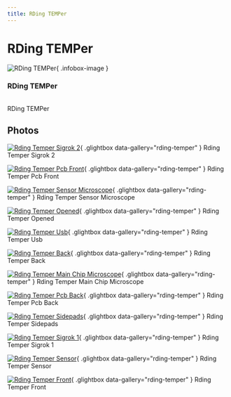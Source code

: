 ```yaml
---
title: RDing TEMPer
---
```


# RDing TEMPer

<div class="infobox" markdown>

![RDing TEMPer](./img/Rding_temper_sigrok_2.png){ .infobox-image }

### RDing TEMPer

| | |
|---|---|

</div>

[](./img/Rding_temper_front.jpg)  [](./img/Rding_temper_front.jpg)RDing TEMPer

## Photos

<div class="photo-grid" markdown>

[![Rding Temper Sigrok 2](./img/Rding_temper_sigrok_2.png)](./img/Rding_temper_sigrok_2.png "Rding Temper Sigrok 2"){ .glightbox data-gallery="rding-temper" }
<span class="caption">Rding Temper Sigrok 2</span>

[![Rding Temper Pcb Front](./img/Rding_temper_pcb_front.jpg)](./img/Rding_temper_pcb_front.jpg "Rding Temper Pcb Front"){ .glightbox data-gallery="rding-temper" }
<span class="caption">Rding Temper Pcb Front</span>

[![Rding Temper Sensor Microscope](./img/Rding_temper_sensor_microscope.jpg)](./img/Rding_temper_sensor_microscope.jpg "Rding Temper Sensor Microscope"){ .glightbox data-gallery="rding-temper" }
<span class="caption">Rding Temper Sensor Microscope</span>

[![Rding Temper Opened](./img/Rding_temper_opened.jpg)](./img/Rding_temper_opened.jpg "Rding Temper Opened"){ .glightbox data-gallery="rding-temper" }
<span class="caption">Rding Temper Opened</span>

[![Rding Temper Usb](./img/Rding_temper_usb.jpg)](./img/Rding_temper_usb.jpg "Rding Temper Usb"){ .glightbox data-gallery="rding-temper" }
<span class="caption">Rding Temper Usb</span>

[![Rding Temper Back](./img/Rding_temper_back.jpg)](./img/Rding_temper_back.jpg "Rding Temper Back"){ .glightbox data-gallery="rding-temper" }
<span class="caption">Rding Temper Back</span>

[![Rding Temper Main Chip Microscope](./img/Rding_temper_main_chip_microscope.jpg)](./img/Rding_temper_main_chip_microscope.jpg "Rding Temper Main Chip Microscope"){ .glightbox data-gallery="rding-temper" }
<span class="caption">Rding Temper Main Chip Microscope</span>

[![Rding Temper Pcb Back](./img/Rding_temper_pcb_back.jpg)](./img/Rding_temper_pcb_back.jpg "Rding Temper Pcb Back"){ .glightbox data-gallery="rding-temper" }
<span class="caption">Rding Temper Pcb Back</span>

[![Rding Temper Sidepads](./img/Rding_temper_sidepads.jpg)](./img/Rding_temper_sidepads.jpg "Rding Temper Sidepads"){ .glightbox data-gallery="rding-temper" }
<span class="caption">Rding Temper Sidepads</span>

[![Rding Temper Sigrok 1](./img/Rding_temper_sigrok_1.png)](./img/Rding_temper_sigrok_1.png "Rding Temper Sigrok 1"){ .glightbox data-gallery="rding-temper" }
<span class="caption">Rding Temper Sigrok 1</span>

[![Rding Temper Sensor](./img/Rding_temper_sensor.jpg)](./img/Rding_temper_sensor.jpg "Rding Temper Sensor"){ .glightbox data-gallery="rding-temper" }
<span class="caption">Rding Temper Sensor</span>

[![Rding Temper Front](./img/Rding_temper_front.jpg)](./img/Rding_temper_front.jpg "Rding Temper Front"){ .glightbox data-gallery="rding-temper" }
<span class="caption">Rding Temper Front</span>

</div>

